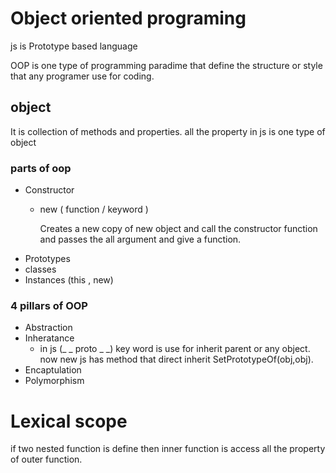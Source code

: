 # Object oriented programing 

js is Prototype based language 

OOP is one type of programming paradime that define the structure or style that any programer use for coding.

## object

It is collection of methods and properties.
all the property in js is one type of object
### parts of oop
- Constructor 
    - new ( function / keyword )
        
        Creates a new copy of new object and call the constructor function and passes the all argument and  give a function.
- Prototypes
- classes 
- Instances (this , new)

### 4 pillars of OOP

- Abstraction 
- Inheratance 
    - in js (_ _ proto _ _) key word is use for inherit parent or any object. now new js has method that direct inherit SetPrototypeOf(obj,obj).
- Encaptulation
- Polymorphism 

# Lexical scope
  if two nested function is define then inner function is access all the property of outer function.



